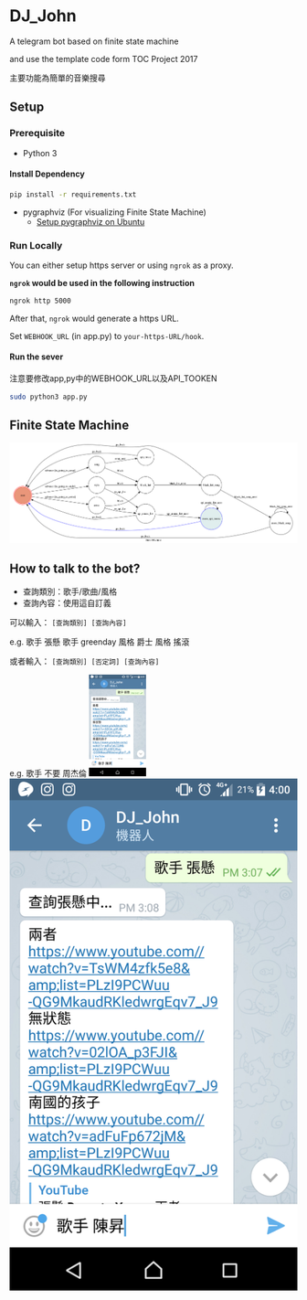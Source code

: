 # DJ_John 

A telegram bot based on finite state machine

and use the template code form TOC Project 2017

主要功能為簡單的音樂搜尋


## Setup

### Prerequisite
* Python 3

#### Install Dependency
```sh
pip install -r requirements.txt
```

* pygraphviz (For visualizing Finite State Machine)
    * [Setup pygraphviz on Ubuntu](http://www.jianshu.com/p/a3da7ecc5303)


### Run Locally
You can either setup https server or using `ngrok` as a proxy.

**`ngrok` would be used in the following instruction**

```sh
ngrok http 5000
```

After that, `ngrok` would generate a https URL.

Set `WEBHOOK_URL` (in app.py) to `your-https-URL/hook`.


#### Run the sever

注意要修改app,py中的WEBHOOK_URL以及API_TOOKEN

```sh
sudo python3 app.py
```

## Finite State Machine
![fsm](./img/my_state_diagram.png)


## How to talk to the bot?
- 查詢類別：歌手/歌曲/風格
- 查詢內容：使用這自訂義

可以輸入：
`[查詢類別] [查詢內容]`

e.g.
歌手 張懸
歌手 greenday
風格 爵士
風格 搖滾


或者輸入：
`[查詢類別] [否定詞] [查詢內容]`

e.g. 歌手 不要 周杰倫
<img src='./img/bot_example_1.png' width='100'>
![bot_example](./img/bot_example_1.png)
